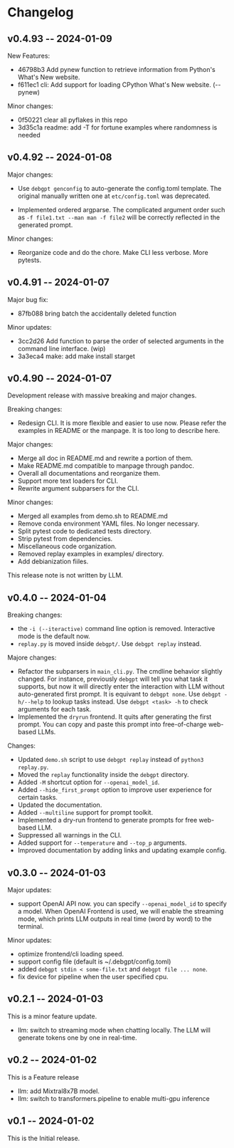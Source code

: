 Changelog
=========

v0.4.93 -- 2024-01-09
---------------------

New Features:

* 46798b3 Add pynew function to retrieve information from Python's What's New website.
* f611ec1 cli: Add support for loading CPython What's New website. (--pynew)

Minor changes:

* 0f50221 clear all pyflakes in this repo
* 3d35c1a readme: add -T for fortune examples where randomness is needed

v0.4.92 -- 2024-01-08
---------------------

Major changes:

* Use `debgpt genconfig` to auto-generate the config.toml template.
The original manually written one at `etc/config.toml` was deprecated.

* Implemented ordered argparse. The complicated argument order such
as `-f file1.txt --man man -f file2` will be correctly reflected in
the generated prompt.

Minor changes:

* Reorganize code and do the chore. Make CLI less verbose. More pytests.

v0.4.91 -- 2024-01-07
---------------------

Major bug fix:

* 87fb088 bring batch the accidentally deleted function

Minor updates:

* 3cc2d26 Add function to parse the order of selected arguments in the command line interface. (wip)
* 3a3eca4 make: add make install starget

v0.4.90 -- 2024-01-07
---------------------

Development release with massive breaking and major changes.

Breaking changes:

* Redesign CLI. It is more flexible and easier to use now. Please refer the
examples in README or the manpage. It is too long to describe here.

Major changes:

* Merge all doc in README.md and rewrite a portion of them.
* Make README.md compatible to manpage through pandoc.
* Overall all documentations and reorganize them.
* Support more text loaders for CLI.
* Rewrite argument subparsers for the CLI.

Minor changes:

* Merged all examples from demo.sh to README.md
* Remove conda environment YAML files. No longer necessary.
* Split pytest code to dedicated tests directory.
* Strip pytest from dependencies.
* Miscellaneous code organization.
* Removed replay examples in examples/ directory.
* Add debianization fiiles.

This release note is not written by LLM.

v0.4.0 -- 2024-01-04
--------------------

Breaking changes:

* the `-i (--iteractive)` command line option is removed. Interactive mode is the default now.
* `replay.py` is moved inside `debgpt/`. Use `debgpt replay` instead.

Majore changes:

* Refactor the subparsers in `main_cli.py`. The cmdline behavior slightly
  changed. For instance, previously `debgpt` will tell you what task it
  supports, but now it will directly enter the interaction with LLM without
  auto-generated first prompt. It is equivant to `debgpt none`. Use `debgpt
  -h/--help` to lookup tasks instead. Use `debgpt <task> -h` to check arguments
  for each task.
* Implemented the `dryrun` frontend. It quits after generating the first
  prompt. You can copy and paste this prompt into free-of-charge web-based
  LLMs.

Changes:

- Updated `demo.sh` script to use `debgpt replay` instead of `python3 replay.py`.
- Moved the `replay` functionality inside the `debgpt` directory.
- Added `-M` shortcut option for `--openai_model_id`.
- Added `--hide_first_prompt` option to improve user experience for certain tasks.
- Updated the documentation.
- Added `--multiline` support for prompt toolkit.
- Implemented a dry-run frontend to generate prompts for free web-based LLM.
- Suppressed all warnings in the CLI.
- Added support for `--temperature` and `--top_p` arguments.
- Improved documentation by adding links and updating example config.

v0.3.0 -- 2024-01-03
--------------------

Major updates:

* support OpenAI API now. you can specify `--openai_model_id` to specify a model.
When OpenAI Frontend is used, we will enable the streaming mode, which prints
LLM outputs in real time (word by word) to the terminal.

Minor updates:

* optimize frontend/cli loading speed.
* support config file (default is ~/.debgpt/config.toml)
* added `debgpt stdin < some-file.txt` and `debgpt file ... none`.
* fix device for pipeline when the user specified cpu.

v0.2.1 -- 2024-01-03
--------------------

This is a minor feature update.

* llm: switch to streaming mode when chatting locally. The LLM will
  generate tokens one by one in real-time.

v0.2 -- 2024-01-02
------------------

This is a Feature release

* llm: add Mixtral8x7B model.
* llm: switch to transformers.pipeline to enable multi-gpu inference

v0.1 -- 2024-01-02
-------------------

This is the Initial release.

